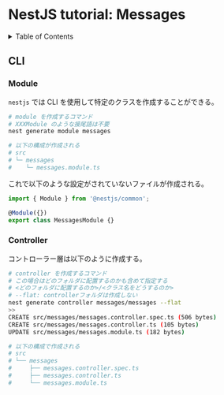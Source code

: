 # NestJS tutorial: Messages

<!-- START doctoc generated TOC please keep comment here to allow auto update -->
<!-- DON'T EDIT THIS SECTION, INSTEAD RE-RUN doctoc TO UPDATE -->
<details>
<summary>Table of Contents</summary>

- [CLI](#cli)
  - [Module](#module)
  - [Controller](#controller)

</details>
<!-- END doctoc generated TOC please keep comment here to allow auto update -->

## CLI

### Module

`nestjs` では CLI を使用して特定のクラスを作成することができる。

```bash
# module を作成するコマンド
# XXXModule のような接尾語は不要
nest generate module messages

# 以下の構成が作成される
# src
# └─ messages
#    └─ messages.module.ts
```

これで以下のような設定がされていないファイルが作成される。

```ts
import { Module } from '@nestjs/common';

@Module({})
export class MessagesModule {}
```

### Controller

コントローラー層は以下のように作成する。

```bash
# controller を作成するコマンド
# この場合はどのフォルダに配置するのかも含めて指定する
# <どのフォルダに配置するのか>/<クラス名をどうするのか>
# --flat: controllerフォルダは作成しない
nest generate controller messages/messages --flat
>>
CREATE src/messages/messages.controller.spec.ts (506 bytes)
CREATE src/messages/messages.controller.ts (105 bytes)
UPDATE src/messages/messages.module.ts (182 bytes)

# 以下の構成で作成される
# src
# └── messages
#     ├── messages.controller.spec.ts
#     ├── messages.controller.ts
#     └── messages.module.ts
```
